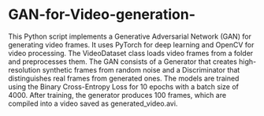 # GAN-for-Video-generation-
This Python script implements a Generative Adversarial Network (GAN) for generating video frames. It uses PyTorch for deep learning and OpenCV for video processing. The VideoDataset class loads video frames from a folder and preprocesses them. The GAN consists of a Generator that creates high-resolution synthetic frames from random noise and a Discriminator that distinguishes real frames from generated ones. The models are trained using the Binary Cross-Entropy Loss for 10 epochs with a batch size of 4000. After training, the generator produces 100 frames, which are compiled into a video saved as generated_video.avi.
